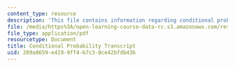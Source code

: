 ```yaml
---
content_type: resource
description: 'This file contains information regarding conditional probability transcript. '
file: /media/https%3A/open-learning-course-data-rc.s3.amazonaws.com/res-tll-004-stem-concept-videos-fall-2013/209a8659e4199ff4b7c38ce42bfdb43b_MITRES_TLL-004F13_CondPr.pdf
file_type: application/pdf
resourcetype: Document
title: Conditional Probability Transcript
uid: 209a8659-e419-9ff4-b7c3-8ce42bfdb43b
---
```

